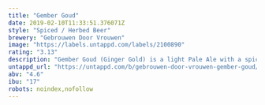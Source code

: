 ```yaml
---
title: "Gember Goud"
date: 2019-02-10T11:33:51.376071Z
style: "Spiced / Herbed Beer"
brewery: "Gebrouwen Door Vrouwen"
image: "https://labels.untappd.com/labels/2100890"
rating: "3.13"
description: "Gember Goud (Ginger Gold) is a light Pale Ale with a spicy ginger twist. This is without a doubt an intense beer with a sparkling, fresh taste. Bling Bling!"
untappd_url: "https://untappd.com/b/gebrouwen-door-vrouwen-gember-goud/2100890"
abv: "4.6"
ibu: "17"
robots: noindex,nofollow
---
```


